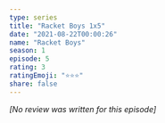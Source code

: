 ```yaml
---
type: series
title: "Racket Boys 1x5"
date: "2021-08-22T00:00:26"
name: "Racket Boys"
season: 1
episode: 5
rating: 3
ratingEmoji: "⭐️⭐️⭐️"
share: false
---
```


_[No review was written for this episode]_
